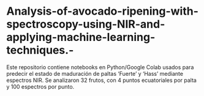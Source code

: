 # Analysis-of-avocado-ripening-with-spectroscopy-using-NIR-and-applying-machine-learning-techniques.-
Este repositorio contiene notebooks en Python/Google Colab usados para predecir el estado de maduración de paltas ‘Fuerte’ y ‘Hass’ mediante espectros NIR. Se analizaron 32 frutos, con 4 puntos ecuatoriales por palta y 100 espectros por punto.

